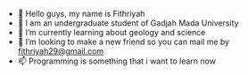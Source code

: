 - 👋 Hello guys, my name is Fithriyah
- 👀 I am an undergraduate student of Gadjah Mada University
- 🌱 I’m currently learning about geology and science
- 💞️ I’m looking to make a new friend so you can mail me by fithriyah29@gmail.com
- 📫 Programming is something that i want to learn now
